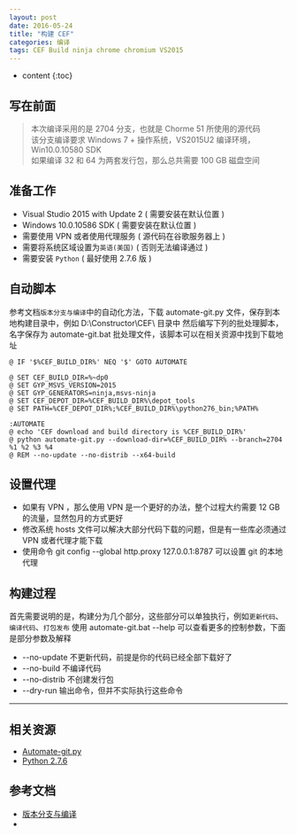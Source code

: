 ```yaml
---
layout: post
date: 2016-05-24
title: "构建 CEF"
categories: 编译
tags: CEF Build ninja chrome chromium VS2015
---
```


* content
{:toc}

## 写在前面
> 本次编译采用的是 2704 分支，也就是 Chorme 51 所使用的源代码  
> 该分支编译要求 Windows 7 + 操作系统，VS2015U2 编译环境， Win10.0.10580 SDK    
> 如果编译 32 和 64 为两套发行包，那么总共需要 100 GB 磁盘空间  

## 准备工作
* Visual Studio 2015 with Update 2 ( 需要安装在默认位置 )  
* Windows 10.0.10586 SDK  ( 需要安装在默认位置 ) 
* 需要使用 VPN 或者使用代理服务 ( 源代码在谷歌服务器上 ) 
* 需要将系统区域设置为`英语(美国)` ( 否则无法编译通过 )
* 需要安装 `Python` ( 最好使用 2.7.6 版 )

## 自动脚本
参考文档`版本分支与编译`中的自动化方法，下载 automate-git.py 文件，保存到本地构建目录中，例如 D:\Constructor\CEF\ 目录中
然后编写下列的批处理脚本，名字保存为 automate-git.bat 批处理文件，该脚本可以在相关资源中找到下载地址
```Batch
@ IF '$%CEF_BUILD_DIR%' NEQ '$' GOTO AUTOMATE

@ SET CEF_BUILD_DIR=%~dp0
@ SET GYP_MSVS_VERSION=2015
@ SET GYP_GENERATORS=ninja,msvs-ninja
@ SET CEF_DEPOT_DIR=%CEF_BUILD_DIR%\depot_tools
@ SET PATH=%CEF_DEPOT_DIR%;%CEF_BUILD_DIR%\python276_bin;%PATH%

:AUTOMATE
@ echo 'CEF download and build directory is %CEF_BUILD_DIR%'
@ python automate-git.py --download-dir=%CEF_BUILD_DIR% --branch=2704 %1 %2 %3 %4
@ REM --no-update --no-distrib --x64-build
```

## 设置代理
* 如果有 VPN ，那么使用 VPN 是一个更好的办法，整个过程大约需要 12 GB 的流量，显然包月的方式更好  
* 修改系统 hosts 文件可以解决大部分代码下载的问题，但是有一些库必须通过 VPN 或者代理才能下载  
* 使用命令 git config --global http.proxy 127.0.0.1:8787 可以设置 git 的本地代理

## 构建过程 
首先需要说明的是，构建分为几个部分，这些部分可以单独执行，例如`更新代码`、`编译代码`、`打包发布`
使用 automate-git.bat --help 可以查看更多的控制参数，下面是部分参数及解释
* --no-update 不更新代码，前提是你的代码已经全部下载好了
* --no-build 不编译代码
* --no-distrib 不创建发行包
* --dry-run 输出命令，但并不实际执行这些命令
--------------------------------------------------------------------------------



## 相关资源
* [Automate-git.py](https://bitbucket.org/chromiumembedded/cef/raw/master/tools/automate/automate-git.py)
* [Python 2.7.6](https://storage.googleapis.com/chrome-infra/python276_bin.zip) 

## 参考文档
* [版本分支与编译](https://bitbucket.org/chromiumembedded/cef/wiki/BranchesAndBuilding)
* 

